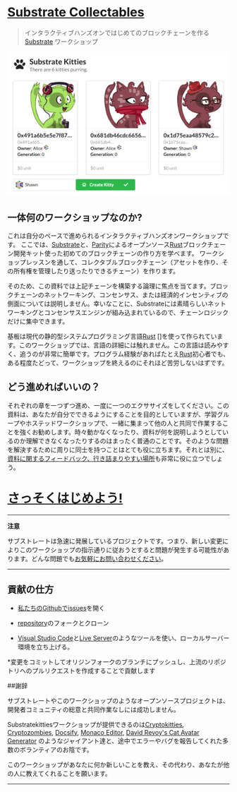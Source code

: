 # [Substrate Collectables][main link]
> インタラクティブハンズオンではじめてのブロックチェーンを作る[Substrate][] ワークショップ

![A screenshot of Substrate kitties](../media/substrate-collectables.png)

## 一体何のワークショップなのか?

これは自分のペースで進められるインタラクティブハンズオンワークショップです。
ここでは、[Substrate][]と、[Parity][]によるオープンソース[Rust][]ブロックチェーン開発キット使った初めてのブロックチェーンの作り方を学べます。
ワークショップレッスンを通して、コレクタブルブロックチェーン（アセットを作り、その所有権を管理したり送ったりできるチェーン）を作ります。

そのため、この資料では上記チェーンを構築する論理に焦点を当てます。ブロックチェーンのネットワーキング、コンセンサス、または経済的インセンティブの側面については説明しません。幸いなことに、Substrateには素晴らしいネットワーキングとコンセンサスエンジンが組み込まれているので、チェーンロジックだけに集中できます。

基板は現代の静的型システムプログラミング言語[Rust] []を使って作られています。このワークショップでは、言語の詳細には触れません。この言語は読みやすく、追うのが非常に簡単です。プログラム経験があればたとえ[Rust][]初心者でも、ある程度たどって、ワークショップを終えるのにそれほど苦労しないはずです。

## どう進めればいいの？

それぞれの章を一つずつ進め、一度に一つのエクササイズをしてください。この資料は、あなたが自分でできるようにすることを目的としていますが、学習グループやホステッドワークショップで、一緒に集まって他の人と共同で作業することを強くお勧めします。時々動かなくなったり、資料が何を説明しようとしているのか理解できなくなったりするのはまったく普通のことです。そのような問題を解決するために周りに同士を持つことはとても役に立ちます。それとは別に、[資料に関するフィードバック、行き詰まりやすい場所](feedback)も非常に役に立つでしょう。

# [さっそくはじめよう!](ja-jp/0/introduction.md)

---
**注意**

サブストレートは急速に発展しているプロジェクトです。つまり、新しい変更によりこのワークショップの指示通りに従おうとすると問題が発生する可能性があります。どんな問題でも[お気軽にお問い合わせください](https://substrate.readme.io/v1.0.0/docs/feedback)。

---

## 貢献の仕方

* [私たちのGithubでissues](https://github.com/shawntabrizi/substrate-collectables-workshop/issues)を開く

* [repository](https://github.com/shawntabrizi/substrate-collectables-workshop)のフォークとクローン

* [Visual Studio Code](https://code.visualstudio.com/)と[Live Server](https://marketplace.visualstudio.com/items?itemName=ritwickdey.LiveServer)のようなツールを使い、ローカルサーバー環境を立ち上げる。

*変更をコミットしてオリジンフォークのブランチにプッシュし、上流のリポジトリへのプルリクエストを作成することで貢献します

##謝辞

サブストレートやこのワークショップのようなオープンソースプロジェクトは、開発者コミュニティの総意と共同作業なしには成功しません。

Substratekittiesワークショップが提供できるのは[Cryptokitties](https://www.cryptokitties.co/), [Cryptozombies](https://cryptozombies.io/), [Docsify](https://docsify.js.org/), [Monaco Editor](https://microsoft.github.io/monaco-editor/), [David Revoy's Cat Avatar Generator](https://framagit.org/Deevad/cat-avatar-generator) のようなジャイアント達と、途中でエラーやバグを報告してくれた多数のボランティアのお陰です。

このワークショップがあなたに何か新しいことを教え、その代わり、あなたが他の人に教えてくれることを願います。

---

[main link]: https://shawntabrizi.github.io/substrate-collectables-workshop/
[feedback]: https://docs.substrate.dev/docs/feedback
[Substrate]: https://www.parity.io/substrate/
[Substrate docs]: https://docs.substrate.dev/
[Parity]: https://www.parity.io/
[Rust]: https://www.rust-lang.org/